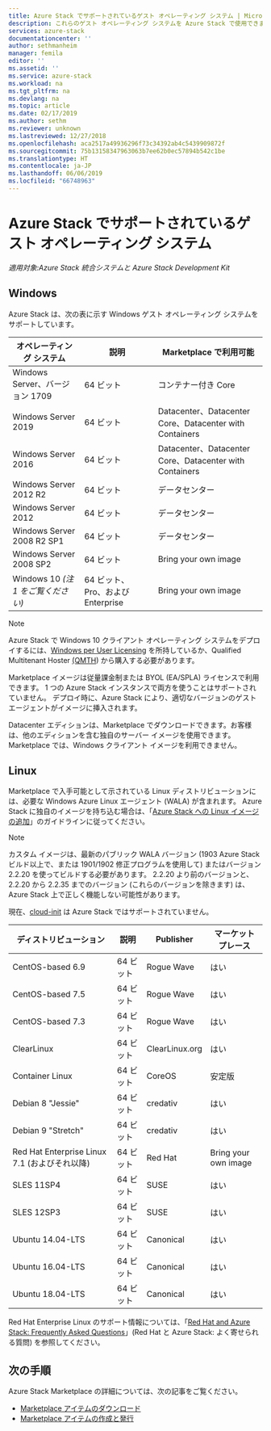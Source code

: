 ```yaml
---
title: Azure Stack でサポートされているゲスト オペレーティング システム | Microsoft Docs
description: これらのゲスト オペレーティング システムを Azure Stack で使用できます。
services: azure-stack
documentationcenter: ''
author: sethmanheim
manager: femila
editor: ''
ms.assetid: ''
ms.service: azure-stack
ms.workload: na
ms.tgt_pltfrm: na
ms.devlang: na
ms.topic: article
ms.date: 02/17/2019
ms.author: sethm
ms.reviewer: unknown
ms.lastreviewed: 12/27/2018
ms.openlocfilehash: aca2517a49936296f73c34392ab4c5439909872f
ms.sourcegitcommit: 75b13158347963063b7ee62b0ec57894b542c1be
ms.translationtype: HT
ms.contentlocale: ja-JP
ms.lasthandoff: 06/06/2019
ms.locfileid: "66748963"
---
```

# <a name="guest-operating-systems-supported-on-azure-stack"></a>Azure Stack でサポートされているゲスト オペレーティング システム

*適用対象:Azure Stack 統合システムと Azure Stack Development Kit*

## <a name="windows"></a>Windows

Azure Stack は、次の表に示す Windows ゲスト オペレーティング システムをサポートしています。

| オペレーティング システム | 説明 | Marketplace で利用可能 |
| --- | --- | --- |
| Windows Server、バージョン 1709 | 64 ビット | コンテナー付き Core |
| Windows Server 2019 | 64 ビット |  Datacenter、Datacenter Core、Datacenter with Containers |
| Windows Server 2016 | 64 ビット |  Datacenter、Datacenter Core、Datacenter with Containers |
| Windows Server 2012 R2 | 64 ビット |  データセンター |
| Windows Server 2012 | 64 ビット |  データセンター |
| Windows Server 2008 R2 SP1 | 64 ビット |  データセンター |
| Windows Server 2008 SP2 | 64 ビット |  Bring your own image |
| Windows 10 *(注 1 をご覧ください)* | 64 ビット、Pro、および Enterprise | Bring your own image |

> [!NOTE]
> Azure Stack で Windows 10 クライアント オペレーティング システムをデプロイするには、[Windows per User Licensing](https://www.microsoft.com/en-us/Licensing/product-licensing/windows10.aspx) を所持しているか、Qualified Multitenant Hoster [(QMTH](https://www.microsoft.com/en-us/CloudandHosting/licensing_sca.aspx)) から購入する必要があります。

Marketplace イメージは従量課金制または BYOL (EA/SPLA) ライセンスで利用できます。 1 つの Azure Stack インスタンスで両方を使うことはサポートされていません。 デプロイ時に、Azure Stack により、適切なバージョンのゲスト エージェントがイメージに挿入されます。

Datacenter エディションは、Marketplace でダウンロードできます。お客様は、他のエディションを含む独自のサーバー イメージを使用できます。 Marketplace では、Windows クライアント イメージを利用できません。

## <a name="linux"></a>Linux

Marketplace で入手可能として示されている Linux ディストリビューションには、必要な Windows Azure Linux エージェント (WALA) が含まれます。 Azure Stack に独自のイメージを持ち込む場合は、「[Azure Stack への Linux イメージの追加](azure-stack-linux.md)」のガイドラインに従ってください。

> [!NOTE]
> カスタム イメージは、最新のパブリック WALA バージョン (1903 Azure Stack ビルド以上で、または 1901/1902 修正プログラムを使用して) またはバージョン 2.2.20 を使ってビルドする必要があります。 2.2.20 より前のバージョンと、2.2.20 から 2.2.35 までのバージョン (これらのバージョンを除きます) は、Azure Stack 上で正しく機能しない可能性があります。 
>
> 現在、[cloud-init](https://cloud-init.io/) は Azure Stack ではサポートされていません。

| ディストリビューション | 説明 | Publisher | マーケットプレース |
| --- | --- | --- | --- |
| CentOS-based 6.9 | 64 ビット | Rogue Wave | はい |
| CentOS-based 7.5 | 64 ビット | Rogue Wave | はい |
| CentOS-based 7.3 | 64 ビット | Rogue Wave | はい |
| ClearLinux | 64 ビット | ClearLinux.org | はい |
| Container Linux |  64 ビット | CoreOS | 安定版 |
| Debian 8 "Jessie" | 64 ビット | credativ |  はい |
| Debian 9 "Stretch" | 64 ビット | credativ | はい |
| Red Hat Enterprise Linux 7.1 (およびそれ以降) | 64 ビット | Red Hat | Bring your own image |
| SLES 11SP4 | 64 ビット | SUSE | はい |
| SLES 12SP3 | 64 ビット | SUSE | はい |
| Ubuntu 14.04-LTS | 64 ビット | Canonical | はい |
| Ubuntu 16.04-LTS | 64 ビット | Canonical | はい |
| Ubuntu 18.04-LTS | 64 ビット | Canonical | はい |

Red Hat Enterprise Linux のサポート情報については、「[Red Hat and Azure Stack: Frequently Asked Questions](https://access.redhat.com/articles/3413531)」(Red Hat と Azure Stack: よく寄せられる質問) を参照してください。

## <a name="next-steps"></a>次の手順

Azure Stack Marketplace の詳細については、次の記事をご覧ください。

- [Marketplace アイテムのダウンロード](azure-stack-download-azure-marketplace-item.md)  
- [Marketplace アイテムの作成と発行](azure-stack-create-and-publish-marketplace-item.md)
